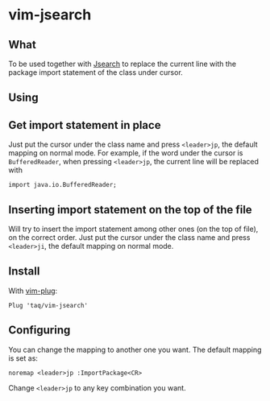 # vim-jsearch

## What

To be used together with [Jsearch](https://github.com/taq/jsearch) to replace
the current line with the package import statement of the class under cursor.

## Using

## Get import statement in place

Just put the cursor under the class name and press `<leader>jp`, the default mapping on normal mode.
For example, if the word under the cursor is `BufferedReader`, when pressing `<leader>jp`, the current line will be replaced with

```
import java.io.BufferedReader;
```

## Inserting import statement on the top of the file

Will try to insert the import statement among other ones (on the top of file), on the correct order.
Just put the cursor under the class name and press `<leader>ji`, the default mapping on normal mode.

## Install

With [vim-plug](https://github.com/junegunn/vim-plug):

```
Plug 'taq/vim-jsearch'
```

## Configuring

You can change the mapping to another one you want. The default mapping is set
as:

```
noremap <leader>jp :ImportPackage<CR>
```

Change `<leader>jp` to any key combination you want.
